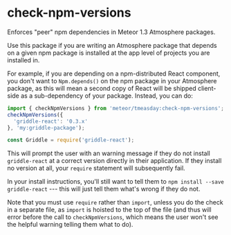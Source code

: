 # check-npm-versions

Enforces "peer" npm dependencies in Meteor 1.3 Atmosphere packages.

Use this package if you are writing an Atmosphere package that depends on a given npm package is installed at the app level of projects you are installed in.

For example, if you are depending on a npm-distributed React component, you don't want to `Npm.depends()` on the npm package in your Atmosphere package, as this will mean a second copy of React will be shipped client-side as a sub-dependency of your package. Instead, you can do:

```js
import { checkNpmVersions } from 'meteor/tmeasday:check-npm-versions';
checkNpmVersions({
  'griddle-react': '0.3.x'
}, 'my:griddle-package');

const Griddle = require('griddle-react');
```

This will prompt the user with an warning message if they do not install `griddle-react` at a correct version directly in their application. If they install no version at all, your `require` statement will subsequently fail.

In your install instructions, you'll still want to tell them to `npm install --save griddle-react` --- this will just tell them what's wrong if they do not.

Note that you must use `require` rather than `import`, unless you do the check in a separate file, as `import` is hoisted to the top of the file (and thus will error before the call to `checkNpmVersions`, which means the user won't see the helpful warning telling them what to do).